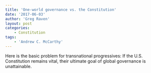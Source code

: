 ```yaml
---
title: 'One-world governance vs. the Constitution'
date: '2017-06-03'
author: 'Greg Raven'
layout: post
categories:
    - Constitution
tags:
    - 'Andrew C. McCarthy'
---
```


Here is the basic problem for transnational progressives: If the U.S. Constitution remains vital, their ultimate goal of global governance is unattainable.